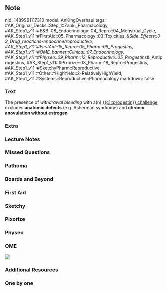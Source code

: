 ## Note
nid: 1489961117310
model: AnKingOverhaul
tags: #AK_Original_Decks::Step_1::Zanki_Pharmacology, #AK_Step1_v11::#B&B::08_Endocrinology::04_Repro::04_Menstrual_Cycle, #AK_Step1_v11::#FirstAid::05_Pharmacology::03_Toxicities_&_Side_Effects::03_Drug_reactions_-_endocrine/reproductive, #AK_Step1_v11::#FirstAid::15_Repro::05_Pharm::08_Progestins, #AK_Step1_v11::#OME_banner::Clinical::07_Endocrinology, #AK_Step1_v11::#Physeo::09_Pharm::12_Reproductive::05_Progestins_&_Antiprogestins, #AK_Step1_v11::#Pixorize::03_Pharm::18_Repro::Progestins, #AK_Step1_v11::#SketchyPharm::Reproductive, #AK_Step1_v11::^Other::^HighYield::2-RelativelyHighYield, #AK_Step1_v11::^Systems::Reproductive::Pharmacology
markdown: false

### Text
The presence of <i>withdrawal bleeding</i> with a(n)
<u>{{c1::progestin}} challenge</u> excludes <b>anatomic defects</b>
(e.g. Asherman syndrome) and <b>chronic anovulation without
estrogen</b>

### Extra


### Lecture Notes


### Missed Questions


### Pathoma


### Boards and Beyond


### First Aid


### Sketchy


### Pixorize


### Physeo


### OME
<div class="ome-widget">
  <a href=
  "https://onlinemeded.org/spa/endocrinology?ref=anki"><img src=
  "_OME_AnkiFlashcards_Topic_5.png"></a>
</div>

### Additional Resources


### One by one

